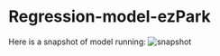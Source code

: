 # Regression-model-ezPark
Here is a snapshot of model running:
![snapshot](https://github.com/Jai0401/regression-model-ezPark/assets/112328542/401e800c-2dfa-4463-a0d1-87e1ffb7a433)

